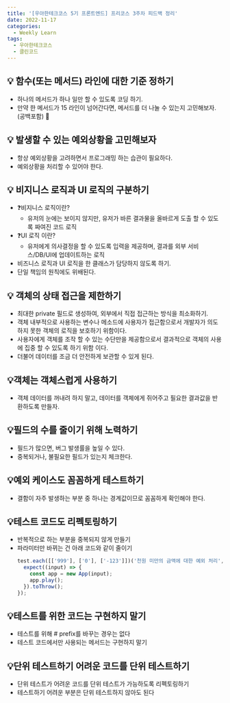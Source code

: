 ```yaml
---
title: '[우아한테크코스 5기 프론트엔드] 프리코스 3주차 피드백 정리'
date: 2022-11-17
categories:
  - Weekly Learn
tags:
  - 우아한테크코스
  - 클린코드
---
```


## **💡 함수(또는 메서드) 라인에 대한 기준 정하기**

- 하나의 메서드가 하나 일만 할 수 있도록 코딩 하기.
- 만약 한 메서드가 15 라인이 넘어간다면, 메서드를 더 나눌 수 있는지 고민해보자. (공백포함) 🤔

## **💡 발생할 수 있는 예외상황을 고민해보자**

- 항상 예외상황을 고려하면서 프로그래밍 하는 습관이 필요하다.
- 예외상황을 처리할 수 있어야 한다.

## **💡 비지니스 로직과 UI 로직의 구분하기**

- ❓비지니스 로직이란?
  - 유저의 눈에는 보이지 않지만, 유저가 바른 결과물을 올바르게 도출 할 수 있도록 짜여진 코드 로직
- ❓UI 로직 이란?
  - 유저에게 의사결정을 할 수 있도록 입력을 제공하며, 결과를 외부 서비스/DB/UI에 업데이트하는 로직
- 비즈니스 로직과 UI 로직을 한 클래스가 담당하지 않도록 하기.
- 단일 책임의 원칙에도 위배된다.

## **💡 객체의 상태 접근을 제한하기**

- 최대한 private 필드로 생성하여, 외부에서 직접 접근하는 방식을 최소화하기.
- 객체 내부적으로 사용하는 변수나 메소드에 사용자가 접근함으로서 개발자가 의도하지 못한 객체의 로직을 보호하기 위함이다.
- 사용자에게 객체를 조작 할 수 있는 수단만을 제공함으로서 결과적으로 객체의 사용에 집중 할 수 있도록 하기 위함 이다.
- 더불어 데이터를 조금 더 안전하게 보관할 수 있게 된다.

## **💡객체는 객체스럽게 사용하기**

- 객체 데이터를 꺼내려 하지 말고, 데이터를 객체에게 쥐어주고 필요한 결과값을 반환하도록 만들자.

## **💡필드의 수를 줄이기 위해 노력하기**

- 필드가 많으면, 버그 발생률을 높일 수 있다.
- 중복되거나, 불필요한 필드가 있는지 체크한다.

## **💡예외 케이스도 꼼꼼하게 테스트하기**

- 결함이 자주 발생하는 부분 중 하나는 경계값이므로 꼼꼼하게 확인해야 한다.

## **💡테스트 코드도 리펙토링하기**

- 반복적으로 하는 부분을 중복되지 않게 만들기
- 파라미터만 바뀌는 건 아래 코드와 같이 줄이기
  ```js
  test.each([['999'], ['0'], ['-123']])('천원 미만의 금액에 대한 예외 처리', (input) => {
    expect((input) => {
      const app = new App(input);
      app.play();
    }).toThrow();
  });
  ```

## **💡테스트를 위한 코드는 구현하지 말기**

- 테스트를 위해 # prefix를 바꾸는 경우는 없다
- 테스트 코드에서만 사용되는 메서드는 구현하지 말기

## **💡단위 테스트하기 어려운 코드를 단위 테스트하기**

- 단위 테스트가 어려운 코드를 단위 테스트가 가능하도록 리펙토링하기
- 테스트하기 어려운 부분은 단위 테스트하지 않아도 된다
